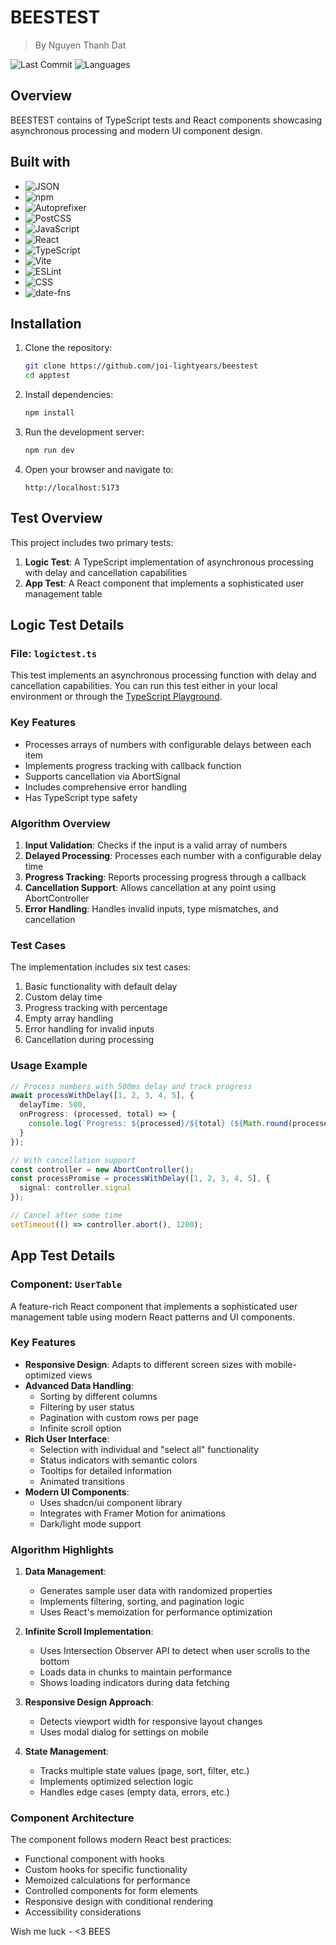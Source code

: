 # BEESTEST

> By Nguyen Thanh Dat

![Last Commit](https://img.shields.io/badge/last_commit-today-blue)
![Languages](https://img.shields.io/badge/languages-4-blue)

## Overview

BEESTEST contains of TypeScript tests and React components showcasing asynchronous processing and modern UI component design.

## Built with

- ![JSON](https://img.shields.io/badge/-JSON-000000?style=flat&logo=json)
- ![npm](https://img.shields.io/badge/-npm-CB3837?style=flat&logo=npm)
- ![Autoprefixer](https://img.shields.io/badge/-Autoprefixer-DD3735?style=flat&logo=autoprefixer)
- ![PostCSS](https://img.shields.io/badge/-PostCSS-DD3A0A?style=flat&logo=postcss)
- ![JavaScript](https://img.shields.io/badge/-JavaScript-F7DF1E?style=flat&logo=javascript&logoColor=black)
- ![React](https://img.shields.io/badge/-React-61DAFB?style=flat&logo=react&logoColor=black)
- ![TypeScript](https://img.shields.io/badge/-TypeScript-3178C6?style=flat&logo=typescript&logoColor=white)
- ![Vite](https://img.shields.io/badge/-Vite-646CFF?style=flat&logo=vite&logoColor=white)
- ![ESLint](https://img.shields.io/badge/-ESLint-4B32C3?style=flat&logo=eslint)
- ![CSS](https://img.shields.io/badge/-CSS-1572B6?style=flat&logo=css3)
- ![date-fns](https://img.shields.io/badge/-date--fns-770C56?style=flat)

## Installation

1. Clone the repository:
   ```bash
   git clone https://github.com/joi-lightyears/beestest
   cd apptest
   ```

2. Install dependencies:
   ```bash
   npm install
   ```

3. Run the development server:
   ```bash
   npm run dev
   ```

4. Open your browser and navigate to:
   ```
   http://localhost:5173
   ```

## Test Overview

This project includes two primary tests:

1. **Logic Test**: A TypeScript implementation of asynchronous processing with delay and cancellation capabilities
2. **App Test**: A React component that implements a sophisticated user management table

## Logic Test Details

### File: `logictest.ts`

This test implements an asynchronous processing function with delay and cancellation capabilities. You can run this test either in your local environment or through the [TypeScript Playground](https://www.typescriptlang.org/play/).

### Key Features

- Processes arrays of numbers with configurable delays between each item
- Implements progress tracking with callback function
- Supports cancellation via AbortSignal
- Includes comprehensive error handling
- Has TypeScript type safety

### Algorithm Overview

1. **Input Validation**: Checks if the input is a valid array of numbers
2. **Delayed Processing**: Processes each number with a configurable delay time
3. **Progress Tracking**: Reports processing progress through a callback
4. **Cancellation Support**: Allows cancellation at any point using AbortController
5. **Error Handling**: Handles invalid inputs, type mismatches, and cancellation

### Test Cases

The implementation includes six test cases:
1. Basic functionality with default delay
2. Custom delay time
3. Progress tracking with percentage
4. Empty array handling
5. Error handling for invalid inputs
6. Cancellation during processing

### Usage Example

```typescript
// Process numbers with 500ms delay and track progress
await processWithDelay([1, 2, 3, 4, 5], { 
  delayTime: 500,
  onProgress: (processed, total) => {
    console.log(`Progress: ${processed}/${total} (${Math.round(processed/total*100)}%)`);
  }
});

// With cancellation support
const controller = new AbortController();
const processPromise = processWithDelay([1, 2, 3, 4, 5], { 
  signal: controller.signal 
});

// Cancel after some time
setTimeout(() => controller.abort(), 1200);
```

## App Test Details

### Component: `UserTable`

A feature-rich React component that implements a sophisticated user management table using modern React patterns and UI components.

### Key Features

- **Responsive Design**: Adapts to different screen sizes with mobile-optimized views
- **Advanced Data Handling**:
  - Sorting by different columns
  - Filtering by user status
  - Pagination with custom rows per page
  - Infinite scroll option
- **Rich User Interface**:
  - Selection with individual and "select all" functionality
  - Status indicators with semantic colors
  - Tooltips for detailed information
  - Animated transitions
- **Modern UI Components**:
  - Uses shadcn/ui component library
  - Integrates with Framer Motion for animations
  - Dark/light mode support

### Algorithm Highlights

1. **Data Management**:
   - Generates sample user data with randomized properties
   - Implements filtering, sorting, and pagination logic
   - Uses React's memoization for performance optimization

2. **Infinite Scroll Implementation**:
   - Uses Intersection Observer API to detect when user scrolls to the bottom
   - Loads data in chunks to maintain performance
   - Shows loading indicators during data fetching

3. **Responsive Design Approach**:
   - Detects viewport width for responsive layout changes
   - Uses modal dialog for settings on mobile

4. **State Management**:
   - Tracks multiple state values (page, sort, filter, etc.)
   - Implements optimized selection logic
   - Handles edge cases (empty data, errors, etc.)

### Component Architecture

The component follows modern React best practices:
- Functional component with hooks
- Custom hooks for specific functionality
- Memoized calculations for performance
- Controlled components for form elements
- Responsive design with conditional rendering
- Accessibility considerations

Wish me luck - <3 BEES